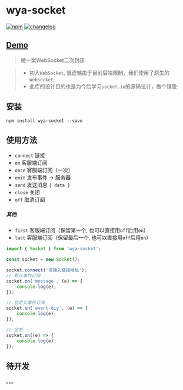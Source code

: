 # wya-socket
[![npm][npm-image]][npm-url] [![changelog][changelog-image]][changelog-url]

## [Demo](https://wya-team.github.io/wya-socket/demo/index.html)

> 微一案WebSocket二次封装

> - 初入`WebSocket`, 很遗憾由于目前后端限制，我们使用了原生的`WebSocket`;
> - 此库的设计目的也是为今后学习`socket.io`的源码设计，做个铺垫


## 安装

```vim
npm install wya-socket --save
```
## 使用方法
- `connect` 链接
- `on` 客服端订阅
- `once` 客服端订阅（一次）
- `emit` 发布事件 -> 服务器
- `send` 发送消息 `{ data }`
- `close` 关闭
- `off` 取消订阅

##### 其他
- `first` 客服端订阅（保留第一个, 也可以直接用`off`后用`on`）
- `last` 客服端订阅（保留最后一个, 也可以直接用`off`后用`on`）

```js
import { Socket } from 'wya-socket';

const socket = new Socket();

socket.connect('请输入链接地址');
// 默认事件订阅 
socket.on('message', (e) => {
	console.log(e);
});

// 自定义事件订阅 
socket.on('event-diy', (e) => {
	console.log(e);
});

// 监听 
socket.on((e) => {
	console.log(e);
});
```
## 待开发
。。。

<!--  以下内容无视  -->
[changelog-image]: https://img.shields.io/badge/changelog-md-blue.svg
[changelog-url]: CHANGELOG.md

[npm-image]: https://img.shields.io/npm/v/wya-socket.svg
[npm-url]: https://www.npmjs.com/package/wya-socket
